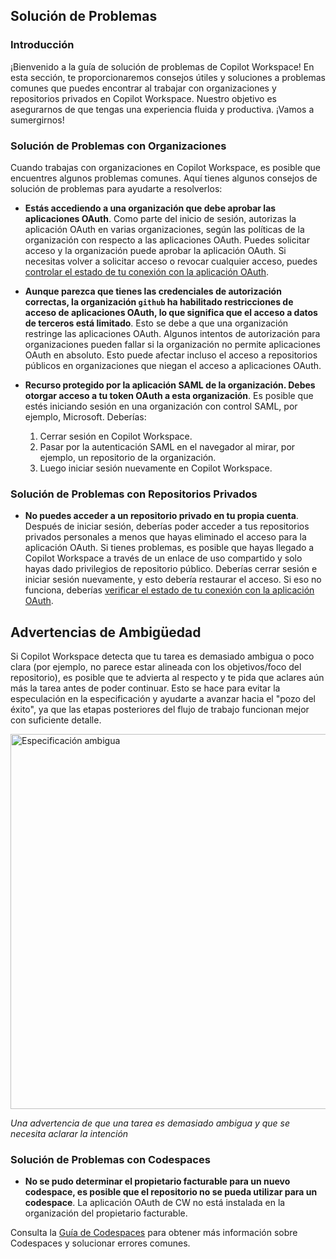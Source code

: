 ## Solución de Problemas

### Introducción

¡Bienvenido a la guía de solución de problemas de Copilot Workspace! En esta sección, te proporcionaremos consejos útiles y soluciones a problemas comunes que puedes encontrar al trabajar con organizaciones y repositorios privados en Copilot Workspace. Nuestro objetivo es asegurarnos de que tengas una experiencia fluida y productiva. ¡Vamos a sumergirnos!

### Solución de Problemas con Organizaciones

Cuando trabajas con organizaciones en Copilot Workspace, es posible que encuentres algunos problemas comunes. Aquí tienes algunos consejos de solución de problemas para ayudarte a resolverlos:

- **Estás accediendo a una organización que debe aprobar las aplicaciones OAuth**. Como parte del inicio de sesión, autorizas la aplicación OAuth en varias organizaciones, según las políticas de la organización con respecto a las aplicaciones OAuth. Puedes solicitar acceso y la organización puede aprobar la aplicación OAuth. Si necesitas volver a solicitar acceso o revocar cualquier acceso, puedes [controlar el estado de tu conexión con la aplicación OAuth](https://github.com/settings/connections/applications/903eccd8a9d2ff50288f).

- **Aunque parezca que tienes las credenciales de autorización correctas, la organización `github` ha habilitado restricciones de acceso de aplicaciones OAuth, lo que significa que el acceso a datos de terceros está limitado**. Esto se debe a que una organización restringe las aplicaciones OAuth. Algunos intentos de autorización para organizaciones pueden fallar si la organización no permite aplicaciones OAuth en absoluto. Esto puede afectar incluso el acceso a repositorios públicos en organizaciones que niegan el acceso a aplicaciones OAuth.

- **Recurso protegido por la aplicación SAML de la organización. Debes otorgar acceso a tu token OAuth a esta organización**. Es posible que estés iniciando sesión en una organización con control SAML, por ejemplo, Microsoft. Deberías:
  1. Cerrar sesión en Copilot Workspace.
  2. Pasar por la autenticación SAML en el navegador al mirar, por ejemplo, un repositorio de la organización.
  3. Luego iniciar sesión nuevamente en Copilot Workspace.

### Solución de Problemas con Repositorios Privados

- **No puedes acceder a un repositorio privado en tu propia cuenta**. Después de iniciar sesión, deberías poder acceder a tus repositorios privados personales a menos que hayas eliminado el acceso para la aplicación OAuth. Si tienes problemas, es posible que hayas llegado a Copilot Workspace a través de un enlace de uso compartido y solo hayas dado privilegios de repositorio público. Deberías cerrar sesión e iniciar sesión nuevamente, y esto debería restaurar el acceso. Si eso no funciona, deberías [verificar el estado de tu conexión con la aplicación OAuth](https://github.com/settings/connections/applications/903eccd8a9d2ff50288f).

## Advertencias de Ambigüedad

Si Copilot Workspace detecta que tu tarea es demasiado ambigua o poco clara (por ejemplo, no parece estar alineada con los objetivos/foco del repositorio), es posible que te advierta al respecto y te pida que aclares aún más la tarea antes de poder continuar. Esto se hace para evitar la especulación en la especificación y ayudarte a avanzar hacia el "pozo del éxito", ya que las etapas posteriores del flujo de trabajo funcionan mejor con suficiente detalle.

<img src="images/further-techniques/ambiguous-spec.png" width=600 alt="Especificación ambigua">

*Una advertencia de que una tarea es demasiado ambigua y que se necesita aclarar la intención*

### Solución de Problemas con Codespaces

- **No se pudo determinar el propietario facturable para un nuevo codespace, es posible que el repositorio no se pueda utilizar para un codespace**. La aplicación OAuth de CW no está instalada en la organización del propietario facturable.

Consulta la [Guía de Codespaces](codespaces-guide.md) para obtener más información sobre Codespaces y solucionar errores comunes.
